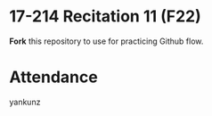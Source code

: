 # 17-214 Recitation 11 (F22)
**Fork** this repository to use for practicing Github flow.

# Attendance
yankunz
